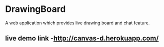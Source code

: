 # DrawingBoard

A web application which provides live drawing board and chat feature.


## live demo link -http://canvas-d.herokuapp.com/
